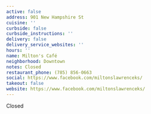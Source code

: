 ```yaml
---
active: false
address: 901 New Hampshire St
cuisine: ''
curbside: false
curbside_instructions: ''
delivery: false
delivery_service_websites: ''
hours: ''
name: Milton's Café
neighborhood: Downtown
notes: Closed
restaurant_phone: (785) 856-0663
social: https://www.facebook.com/miltonslawrenceks/
takeout: false
website: https://www.facebook.com/miltonslawrenceks/
---
```


Closed